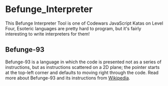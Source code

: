 # Befunge_Interpreter
This Befunge Interpreter Tool is one of Codewars JavaScript Katas on Level Four, Esoteric languages are pretty hard to program, but it's fairly interesting to write interpreters for them!
## Befunge-93
 Befunge-93 is a language in which the code is presented not as a series of instructions, but as instructions scattered on a 2D plane; the pointer starts at the top-left corner and defaults to moving right through the code. Read more about Befunge-93 and its instructions from [Wikipedia](https://en.wikipedia.org/wiki/Befunge).